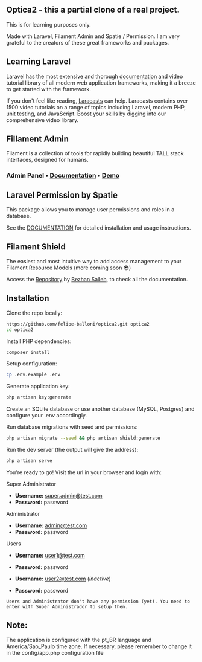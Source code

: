 ## Optica2 - this a partial clone of a real project.

This is for learning purposes only.

Made with Laravel, Filament Admin and Spatie / Permission. I am very grateful to the creators of these great frameworks and packages.

## Learning Laravel

Laravel has the most extensive and thorough [documentation](https://laravel.com/docs) and video tutorial library of all modern web application frameworks, making it a breeze to get started with the framework.

If you don't feel like reading, [Laracasts](https://laracasts.com) can help. Laracasts contains over 1500 video tutorials on a range of topics including Laravel, modern PHP, unit testing, and JavaScript. Boost your skills by digging into our comprehensive video library.

## Fillament Admin

Filament is a collection of tools for rapidly building beautiful TALL stack interfaces, designed for humans.

### Admin Panel • [Documentation](https://filamentadmin.com/docs/admin) • [Demo](https://demo.filamentadmin.com)

## Laravel Permission by Spatie

This package allows you to manage user permissions and roles in a database.

See the [DOCUMENTATION](https://docs.spatie.be/laravel-permission/) for detailed installation and usage instructions.

## Filament Shield

The easiest and most intuitive way to add access management to your Filament Resource Models (more coming soon 😎)

Access the [Repository](https://github.com/bezhanSalleh/filament-shield) by [Bezhan Salleh](https://github.com/bezhanSalleh), to check all the documentation.

## Installation

Clone the repo locally:

```sh
https://github.com/felipe-balloni/optica2.git optica2
cd optica2
```

Install PHP dependencies:

```sh
composer install
```

Setup configuration:

```sh
cp .env.example .env
```

Generate application key:

```sh
php artisan key:generate
```

Create an SQLite database or use another database (MySQL, Postgres) and configure your .env accordingly.

Run database migrations with seed and permissions:

```sh
php artisan migrate --seed && php artisan shield:generate
```

Run the dev server (the output will give the address):

```sh
php artisan serve
```

You're ready to go! Visit the url in your browser and login with:

Super Administrator
- **Username:** super.admin@test.com
- **Password:** password

Administrator
- **Username:** admin@test.com
- **Password:** password

Users

- **Username:** user1@test.com
- **Password:** password


- **Username:** user2@test.com (_inactive_)
- **Password:** password

`Users and Administrator don't have any permission (yet). You need to enter with Super Administrador to setup then.`

## Note:
The application is configured with the pt_BR language and America/Sao_Paulo time zone. If necessary, please remember to change it in the config/app.php configuration file
